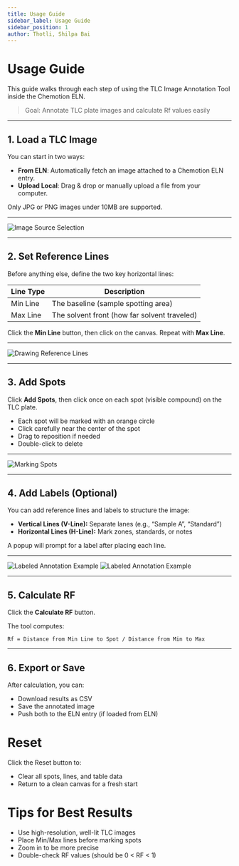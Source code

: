 ```yaml
---
title: Usage Guide
sidebar_label: Usage Guide
sidebar_position: 1
author: Thotli, Shilpa Bai
---
```


# Usage Guide

This guide walks through each step of using the TLC Image Annotation Tool inside the Chemotion ELN.

>  Goal: Annotate TLC plate images and calculate Rf values easily

---

## 1️. Load a TLC Image

You can start in two ways:

- **From ELN**: Automatically fetch an image attached to a Chemotion ELN entry.
- **Upload Local**: Drag & drop or manually upload a file from your computer.

 Only JPG or PNG images under 10MB are supported.

---

![Image Source Selection](/img/ThirdPartyApps/Tlc/tlc-image-source.png)

---
## 2️. Set Reference Lines

Before anything else, define the two key horizontal lines:

| Line Type | Description                       |
|-----------|-----------------------------------|
| Min Line  | The baseline (sample spotting area) |
| Max Line  | The solvent front (how far solvent traveled) |

Click the **Min Line** button, then click on the canvas. Repeat with **Max Line**.

---

![Drawing Reference Lines](/img/ThirdPartyApps/Tlc/tlc-draw-lines.png)

---

## 3️. Add Spots

Click **Add Spots**, then click once on each spot (visible compound) on the TLC plate.

- Each spot will be marked with an orange circle
- Click carefully near the center of the spot
- Drag to reposition if needed
- Double-click to delete

---

![Marking Spots](/img/ThirdPartyApps/Tlc/tlc-spot-annotation.png)

---

## 4️. Add Labels (Optional)

You can add reference lines and labels to structure the image:

- **Vertical Lines (V-Line):** Separate lanes (e.g., “Sample A”, “Standard”)
- **Horizontal Lines (H-Line):** Mark zones, standards, or notes

A popup will prompt for a label after placing each line.

---

![Labeled Annotation Example](/img/ThirdPartyApps/Tlc/tlc-label-hlines.png)
![Labeled Annotation Example](/img/ThirdPartyApps/Tlc/tlc-label-vlines.png)

---

## 5️. Calculate RF

Click the **Calculate RF** button.

The tool computes:

```
Rf = Distance from Min Line to Spot / Distance from Min to Max
```

---

## 6️. Export or Save

After calculation, you can:

- Download results as CSV
- Save the annotated image
- Push both to the ELN entry (if loaded from ELN)

# Reset

Click the Reset button to:

- Clear all spots, lines, and table data
- Return to a clean canvas for a fresh start

# Tips for Best Results

- Use high-resolution, well-lit TLC images
- Place Min/Max lines before marking spots
- Zoom in to be more precise
- Double-check RF values (should be 0 < RF < 1)